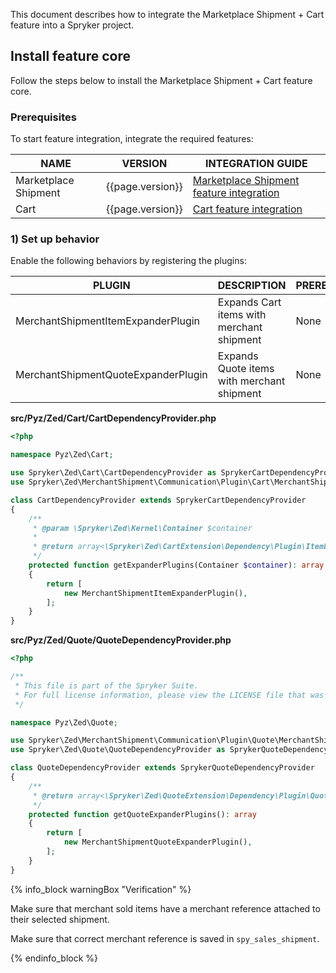This document describes how to integrate the Marketplace Shipment + Cart feature into a Spryker project.

## Install feature core

Follow the steps below to install the Marketplace Shipment + Cart feature core.

### Prerequisites

To start feature integration, integrate the required features:

| NAME | VERSION | INTEGRATION GUIDE |
|-|-|-|
| Marketplace Shipment | {{page.version}} | [Marketplace Shipment feature integration](/docs/pbc/all/carrier-management/{{page.version}}/marketplace/install-features/install-marketplace-shipment-feature.html) |
| Cart | {{page.version}} | [Cart feature integration](/docs/pbc/all/cart-and-checkout/{{page.version}}/base-shop/install-and-upgrade/install-features/install-the-cart-feature.html) |

### 1) Set up behavior

Enable the following behaviors by registering the plugins:

| PLUGIN | DESCRIPTION | PREREQUISITES | NAMESPACE |
|-|-|-|-|
| MerchantShipmentItemExpanderPlugin | Expands Cart items with merchant shipment | None | Spryker\Zed\MerchantShipment\Communication\Plugin\Cart |
| MerchantShipmentQuoteExpanderPlugin | Expands Quote items with merchant shipment | None | Spryker\Zed\MerchantShipment\Communication\Plugin\Quote |

**src/Pyz/Zed/Cart/CartDependencyProvider.php**

```php
<?php

namespace Pyz\Zed\Cart;

use Spryker\Zed\Cart\CartDependencyProvider as SprykerCartDependencyProvider;
use Spryker\Zed\MerchantShipment\Communication\Plugin\Cart\MerchantShipmentItemExpanderPlugin;

class CartDependencyProvider extends SprykerCartDependencyProvider
{
    /**
     * @param \Spryker\Zed\Kernel\Container $container
     *
     * @return array<\Spryker\Zed\CartExtension\Dependency\Plugin\ItemExpanderPluginInterface>
     */
    protected function getExpanderPlugins(Container $container): array
    {
        return [
            new MerchantShipmentItemExpanderPlugin(),
        ];
    }
}
```

**src/Pyz/Zed/Quote/QuoteDependencyProvider.php**

```php
<?php

/**
 * This file is part of the Spryker Suite.
 * For full license information, please view the LICENSE file that was distributed with this source code.
 */

namespace Pyz\Zed\Quote;

use Spryker\Zed\MerchantShipment\Communication\Plugin\Quote\MerchantShipmentQuoteExpanderPlugin;
use Spryker\Zed\Quote\QuoteDependencyProvider as SprykerQuoteDependencyProvider;

class QuoteDependencyProvider extends SprykerQuoteDependencyProvider
{
    /**
     * @return array<\Spryker\Zed\QuoteExtension\Dependency\Plugin\QuoteExpanderPluginInterface>
     */
    protected function getQuoteExpanderPlugins(): array
    {
        return [
            new MerchantShipmentQuoteExpanderPlugin(),
        ];
    }
}
```

{% info_block warningBox "Verification" %}

Make sure that merchant sold items have a merchant reference attached to their selected shipment.

Make sure that correct merchant reference is saved in `spy_sales_shipment`.

{% endinfo_block %}

